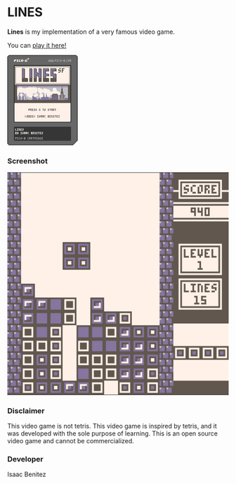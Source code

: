 # LINES

**Lines** is my implementation of a very famous video game.

You can [play it here!](https://www.lexaloffle.com/bbs/?uid=73791#m)

![Lines cartidge](lines.p8.png?raw=true "Lines cartidge")

### Screenshot

![Lines game screenshot](lines.png?raw=true "Lines")

### Disclaimer

This video game is not tetris. This video game is inspired by tetris, and it was developed with the sole purpose of learning. This is an open source video game and cannot be commercialized.

### Developer

Isaac Benitez